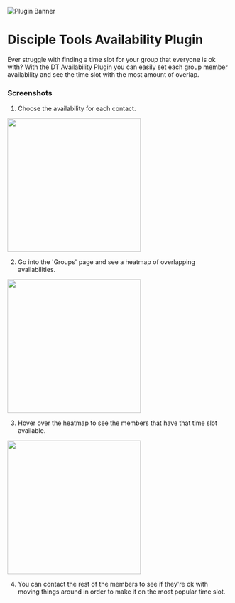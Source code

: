 ![Plugin Banner](https://raw.githubusercontent.com/prykon/disciple-tools-availability-plugin/master/assets/availability-plugin-banner.png)
# Disciple Tools Availability Plugin
Ever struggle with finding a time slot for your group that everyone is ok with? With the DT Availability Plugin you can easily set each group member availability and see the time slot with the most amount of overlap.


### Screenshots
1. Choose the availability for each contact.
<img src="https://raw.githubusercontent.com/prykon/disciple-tools-availability-plugin/master/assets/screen0.png" width="300">

2. Go into the 'Groups' page and see a heatmap of overlapping availabilities.
<img src="https://raw.githubusercontent.com/prykon/disciple-tools-availability-plugin/master/assets/screen1.png" width="300">

3. Hover over the heatmap to see the members that have that time slot available.
<img src="https://raw.githubusercontent.com/prykon/disciple-tools-availability-plugin/master/assets/screen2.png" width="300">

4. You can contact the rest of the members to see if they're ok with moving things around in order to make it on the most popular time slot.
